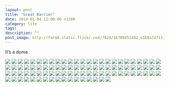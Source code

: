 ```yaml
---
layout: post
title: "Great Barrier"
date: 2014-01-04 12:00:00 +1200
category: life
tags: 
description: ""
post_image: http://farm8.static.flickr.com/7624/16789452492_e1b9a7e711_o.jpg
---
```

It’s a dome.

[![](http://farm4.static.flickr.com/3702/11741318453_aa765501c9_c.jpg)](http://farm4.static.flickr.com/3702/11741318453_aee2bcd0c9_o.jpg)
[![](http://farm4.static.flickr.com/3706/11741822106_ebe1d8daa0_c.jpg)](http://farm4.static.flickr.com/3706/11741822106_eda1bf3bc5_o.jpg)
[![](http://farm3.static.flickr.com/2835/11741824266_296b8db0fc_c.jpg)](http://farm3.static.flickr.com/2835/11741824266_6afa6c93d2_o.jpg)
[![](http://farm3.static.flickr.com/2870/11741471594_4a1c007bdb_c.jpg)](http://farm3.static.flickr.com/2870/11741471594_97fef8ab49_o.jpg)
[![](http://farm8.static.flickr.com/7399/11741473154_6186fbf1cc_c.jpg)](http://farm8.static.flickr.com/7399/11741473154_22e0f2302f_o.jpg)
[![](http://farm3.static.flickr.com/2851/11741828486_e001f52789_c.jpg)](http://farm3.static.flickr.com/2851/11741828486_c4deb1cd01_o.jpg)
[![](http://farm4.static.flickr.com/3742/11741073965_76e1ce2e98_c.jpg)](http://farm4.static.flickr.com/3742/11741073965_a413bc158e_o.jpg)
[![](http://farm6.static.flickr.com/5509/11741075905_9fb678da7b_c.jpg)](http://farm6.static.flickr.com/5509/11741075905_3f0f52e72d_o.jpg)
[![](http://farm8.static.flickr.com/7416/11741077615_c8fee1f440_c.jpg)](http://farm8.static.flickr.com/7416/11741077615_d474bdcfbc_o.jpg)
[![](http://farm6.static.flickr.com/5542/11741480414_73740a8de7_c.jpg)](http://farm6.static.flickr.com/5542/11741480414_d2cd0a2b3c_o.jpg)
[![](http://farm8.static.flickr.com/7421/11741836266_af90db0e1b_c.jpg)](http://farm8.static.flickr.com/7421/11741836266_ae200417c0_o.jpg)
[![](http://farm4.static.flickr.com/3799/11741483354_eb367f4502_c.jpg)](http://farm4.static.flickr.com/3799/11741483354_4643d41e06_o.jpg)
[![](http://farm4.static.flickr.com/3753/11741839026_1984f8d0a3_c.jpg)](http://farm4.static.flickr.com/3753/11741839026_bae28dd2c2_o.jpg)
[![](http://farm8.static.flickr.com/7372/11741338423_dc05b5c166_c.jpg)](http://farm8.static.flickr.com/7372/11741338423_7bf0877501_o.jpg)
[![](http://farm4.static.flickr.com/3701/11741310293_99f624616e_c.jpg)](http://farm4.static.flickr.com/3701/11741310293_a7d28febff_o.jpg)
[![](http://farm8.static.flickr.com/7321/11741058675_a499cec21a_c.jpg)](http://farm8.static.flickr.com/7321/11741058675_ba91f10770_o.jpg)
[![](http://farm4.static.flickr.com/3742/11741312583_ba3764df56_c.jpg)](http://farm4.static.flickr.com/3742/11741312583_e43016c12a_o.jpg)
[![](http://farm3.static.flickr.com/2813/11741313983_6174490250_c.jpg)](http://farm3.static.flickr.com/2813/11741313983_c075ba72d8_o.jpg)
[![](http://farm6.static.flickr.com/5520/11741817026_d2f15b381a_c.jpg)](http://farm6.static.flickr.com/5520/11741817026_91afe95ddc_o.jpg)
[![](http://farm8.static.flickr.com/7301/11741819006_29300e5261_c.jpg)](http://farm8.static.flickr.com/7301/11741819006_511ffc87a5_o.jpg)
[![](http://farm4.static.flickr.com/3724/11741842956_4c0fbc802b_c.jpg)](http://farm4.static.flickr.com/3724/11741842956_6dab019e0c_o.jpg)
[![](http://farm6.static.flickr.com/5540/11741341003_7a7356267c_c.jpg)](http://farm6.static.flickr.com/5540/11741341003_79b2753476_o.jpg)
[![](http://farm4.static.flickr.com/3805/11741088895_c6b34e5654_c.jpg)](http://farm4.static.flickr.com/3805/11741088895_4a8bd7d03c_o.jpg)
[![](http://farm8.static.flickr.com/7339/11741343783_9412213c11_c.jpg)](http://farm8.static.flickr.com/7339/11741343783_56f852e588_o.jpg)
[![](http://farm6.static.flickr.com/5507/11741492104_8632caca5e_c.jpg)](http://farm6.static.flickr.com/5507/11741492104_55d5dfb9d6_o.jpg)
[![](http://farm6.static.flickr.com/5545/11741492694_2965b2dce8_c.jpg)](http://farm6.static.flickr.com/5545/11741492694_47f22153d9_o.jpg)
[![](http://farm8.static.flickr.com/7429/11741346873_5ac01e75c9_c.jpg)](http://farm8.static.flickr.com/7429/11741346873_1c7b36977d_o.jpg)
[![](http://farm4.static.flickr.com/3769/11741094305_19ed1cd39a_c.jpg)](http://farm4.static.flickr.com/3769/11741094305_0317813fd5_o.jpg)
[![](http://farm8.static.flickr.com/7386/11741496374_dd1caa01df_c.jpg)](http://farm8.static.flickr.com/7386/11741496374_2ebcf00efa_o.jpg)
[![](http://farm4.static.flickr.com/3780/11741497134_4772c96349_c.jpg)](http://farm4.static.flickr.com/3780/11741497134_5df30bc789_o.jpg)
[![](http://farm3.static.flickr.com/2811/11741499314_eb199a0917_c.jpg)](http://farm3.static.flickr.com/2811/11741499314_2fb4211996_o.jpg)
[![](http://farm8.static.flickr.com/7378/11741352853_504d70edf4_c.jpg)](http://farm8.static.flickr.com/7378/11741352853_bc63345ef0_o.jpg)
[![](http://farm4.static.flickr.com/3795/11741101345_24f0aaf146_c.jpg)](http://farm4.static.flickr.com/3795/11741101345_7fa0b454c0_o.jpg)
[![](http://farm4.static.flickr.com/3763/11741503874_f7140b0405_c.jpg)](http://farm4.static.flickr.com/3763/11741503874_199af27a66_o.jpg)
[![](http://farm3.static.flickr.com/2859/11741358413_49ba81cfb7_c.jpg)](http://farm3.static.flickr.com/2859/11741358413_aa6984f29d_o.jpg)
[![](http://farm3.static.flickr.com/2815/11741510284_1084eec075_c.jpg)](http://farm3.static.flickr.com/2815/11741510284_01e0283cc7_o.jpg)
[![](http://farm3.static.flickr.com/2856/11741513564_36fac71979_c.jpg)](http://farm3.static.flickr.com/2856/11741513564_04bd05337d_o.jpg)
[![](http://farm3.static.flickr.com/2867/11741516704_04969abca5_c.jpg)](http://farm3.static.flickr.com/2867/11741516704_a6c6391fb2_o.jpg)
[![](http://farm4.static.flickr.com/3774/11741118575_2146ffd5f1_c.jpg)](http://farm4.static.flickr.com/3774/11741118575_0db62fe14c_o.jpg)
[![](http://farm4.static.flickr.com/3809/11741122335_6653fba0ef_c.jpg)](http://farm4.static.flickr.com/3809/11741122335_06bd21e671_o.jpg)
[![](http://farm6.static.flickr.com/5486/11741527284_8dea5dece7_c.jpg)](http://farm6.static.flickr.com/5486/11741527284_e91b3baa45_o.jpg)
[![](http://farm8.static.flickr.com/7380/11741882336_cbc35a19fb_c.jpg)](http://farm8.static.flickr.com/7380/11741882336_8bd84f3335_o.jpg)
[![](http://farm6.static.flickr.com/5488/11741883886_2dc29fb73e_c.jpg)](http://farm6.static.flickr.com/5488/11741883886_8ea55ecbf5_o.jpg)
[![](http://farm4.static.flickr.com/3819/11741381763_571721e6b1_c.jpg)](http://farm4.static.flickr.com/3819/11741381763_440cb27789_o.jpg)
[![](http://farm4.static.flickr.com/3673/11741887246_80d3a474af_c.jpg)](http://farm4.static.flickr.com/3673/11741887246_1c9806cc57_o.jpg)
[![](http://farm4.static.flickr.com/3781/11741535694_207e8af5b2_c.jpg)](http://farm4.static.flickr.com/3781/11741535694_e249dec787_o.jpg)
[![](http://farm8.static.flickr.com/7401/11741538864_d98a3f2e6d_c.jpg)](http://farm8.static.flickr.com/7401/11741538864_3ee8747c82_o.jpg)
[![](http://farm8.static.flickr.com/7452/11741541434_3eb0fba203_c.jpg)](http://farm8.static.flickr.com/7452/11741541434_0a2e22af11_o.jpg)
[![](http://farm8.static.flickr.com/7452/11741543344_41b32794e4_c.jpg)](http://farm8.static.flickr.com/7452/11741543344_35c69e2bd6_o.jpg)
[![](http://farm8.static.flickr.com/7449/11741143375_efccc03968_c.jpg)](http://farm8.static.flickr.com/7449/11741143375_91cb3b7ede_o.jpg)
[![](http://farm3.static.flickr.com/2892/11741545894_80226a966d_c.jpg)](http://farm3.static.flickr.com/2892/11741545894_c2cb112086_o.jpg)
[![](http://farm4.static.flickr.com/3688/11741547624_ca1e4ac840_c.jpg)](http://farm4.static.flickr.com/3688/11741547624_764df553bc_o.jpg)
[![](http://farm4.static.flickr.com/3718/11741147465_5ee8b9eb3d_c.jpg)](http://farm4.static.flickr.com/3718/11741147465_1fbf6ace82_o.jpg)
[![](http://farm6.static.flickr.com/5508/11741905336_fb0779782e_c.jpg)](http://farm6.static.flickr.com/5508/11741905336_49fc71b535_o.jpg)
[![](http://farm3.static.flickr.com/2886/11741402873_ca21706e4a_c.jpg)](http://farm3.static.flickr.com/2886/11741402873_abd212116d_o.jpg)
[![](http://farm4.static.flickr.com/3803/11741553574_901ae9f3e1_c.jpg)](http://farm4.static.flickr.com/3803/11741553574_255fbdd08c_o.jpg)
[![](http://farm6.static.flickr.com/5497/11741909206_7fdca8a5f8_c.jpg)](http://farm6.static.flickr.com/5497/11741909206_580bce5433_o.jpg)
[![](http://farm3.static.flickr.com/2860/11741407513_98b0832db7_c.jpg)](http://farm3.static.flickr.com/2860/11741407513_d0659c4929_o.jpg)
[![](http://farm6.static.flickr.com/5546/11741156315_8bf5d3d1c3_c.jpg)](http://farm6.static.flickr.com/5546/11741156315_e65d2bc5f7_o.jpg)
[![](http://farm8.static.flickr.com/7293/11741409813_89684d2327_c.jpg)](http://farm8.static.flickr.com/7293/11741409813_c6829b2a43_o.jpg)
[![](http://farm8.static.flickr.com/7448/11741411353_465a51f2b7_c.jpg)](http://farm8.static.flickr.com/7448/11741411353_4a2b98def1_o.jpg)
[![](http://farm8.static.flickr.com/7430/11741160975_df9b0b2641_c.jpg)](http://farm8.static.flickr.com/7430/11741160975_f81cb7757c_o.jpg)
[![](http://farm3.static.flickr.com/2832/11741916796_6d7a4c0d25_c.jpg)](http://farm3.static.flickr.com/2832/11741916796_b8c34ebc55_o.jpg)
[![](http://farm8.static.flickr.com/7368/11741919476_fd97e69004_c.jpg)](http://farm8.static.flickr.com/7368/11741919476_2bc0c24562_o.jpg)
[![](http://farm8.static.flickr.com/7386/11741165525_fa6632fb65_c.jpg)](http://farm8.static.flickr.com/7386/11741165525_d0ff4722b8_o.jpg)
[![](http://farm3.static.flickr.com/2853/11741169075_8e981631cd_c.jpg)](http://farm3.static.flickr.com/2853/11741169075_84ff04f34d_o.jpg)
[![](http://farm8.static.flickr.com/7409/11741572954_46cbce52dc_c.jpg)](http://farm8.static.flickr.com/7409/11741572954_fcfb7bc574_o.jpg)
[![](http://farm8.static.flickr.com/7425/11741426213_f2bf60c796_c.jpg)](http://farm8.static.flickr.com/7425/11741426213_e139d113f8_o.jpg)
[![](http://farm4.static.flickr.com/3833/11741931886_1fd45b8041_c.jpg)](http://farm4.static.flickr.com/3833/11741931886_617d722e85_o.jpg)
[![](http://farm3.static.flickr.com/2842/11741579084_3143d2da47_c.jpg)](http://farm3.static.flickr.com/2842/11741579084_38664e00df_o.jpg)
[![](http://farm4.static.flickr.com/3694/11741181545_55033ea071_c.jpg)](http://farm4.static.flickr.com/3694/11741181545_71060fec86_o.jpg)
[![](http://farm8.static.flickr.com/7434/11741582984_4d1bb3d730_c.jpg)](http://farm8.static.flickr.com/7434/11741582984_2c65a8a476_o.jpg)
[![](http://farm4.static.flickr.com/3797/11741435273_46eb8d7878_c.jpg)](http://farm4.static.flickr.com/3797/11741435273_609df918ef_o.jpg)
[![](http://farm4.static.flickr.com/3699/11741585284_a0942032a5_c.jpg)](http://farm4.static.flickr.com/3699/11741585284_7b02ca55e6_o.jpg)
[![](http://farm8.static.flickr.com/7320/11741185525_89e083889a_c.jpg)](http://farm8.static.flickr.com/7320/11741185525_04205229a3_o.jpg)
[![](http://farm6.static.flickr.com/5500/11741186995_98680ce5db_c.jpg)](http://farm6.static.flickr.com/5500/11741186995_b8569ec354_o.jpg)
[![](http://farm6.static.flickr.com/5522/11741587904_ee3c8b557a_c.jpg)](http://farm6.static.flickr.com/5522/11741587904_40192561e3_o.jpg)
[![](http://farm4.static.flickr.com/3770/11741188705_485e6627d7_c.jpg)](http://farm4.static.flickr.com/3770/11741188705_099e35c99d_o.jpg)
[![](http://farm6.static.flickr.com/5472/11741945076_c45038a70d_c.jpg)](http://farm6.static.flickr.com/5472/11741945076_57372b779a_o.jpg)
[![](http://farm6.static.flickr.com/5527/11741947406_7cfb8a9c92_c.jpg)](http://farm6.static.flickr.com/5527/11741947406_723b25fac9_o.jpg)
[![](http://farm4.static.flickr.com/3719/11741594714_35c1a22e5b_c.jpg)](http://farm4.static.flickr.com/3719/11741594714_682b25c8c4_o.jpg)
[![](http://farm8.static.flickr.com/7459/11741597234_0e122ff68d_c.jpg)](http://farm8.static.flickr.com/7459/11741597234_e4cd0d9357_o.jpg)
[![](http://farm3.static.flickr.com/2827/11741953756_4e3c019ffd_c.jpg)](http://farm3.static.flickr.com/2827/11741953756_007547a652_o.jpg)
[![](http://farm6.static.flickr.com/5513/11741200045_ce674b323c_c.jpg)](http://farm6.static.flickr.com/5513/11741200045_2f11a3efbc_o.jpg)
[![](http://farm3.static.flickr.com/2881/11741451803_e36cfd770b_c.jpg)](http://farm3.static.flickr.com/2881/11741451803_3016c706cb_o.jpg)
[![](http://farm3.static.flickr.com/2814/11741603924_fbbcd99bc6_c.jpg)](http://farm3.static.flickr.com/2814/11741603924_3e922855bc_o.jpg)
[![](http://farm8.static.flickr.com/7409/11741606374_7aae9f5620_c.jpg)](http://farm8.static.flickr.com/7409/11741606374_77efc76625_o.jpg)
[![](http://farm8.static.flickr.com/7444/11741961496_c8a2c659e5_c.jpg)](http://farm8.static.flickr.com/7444/11741961496_923270d905_o.jpg)
[![](http://farm3.static.flickr.com/2810/11741609604_ca575b705e_c.jpg)](http://farm3.static.flickr.com/2810/11741609604_ccf2475a6d_o.jpg)
[![](http://farm6.static.flickr.com/5511/11741460683_4d042be9b9_c.jpg)](http://farm6.static.flickr.com/5511/11741460683_ec5e927f99_o.jpg)
[![](http://farm6.static.flickr.com/5531/11741967516_6a20dbf0fc_c.jpg)](http://farm6.static.flickr.com/5531/11741967516_a668b39c1d_o.jpg)
[![](http://farm8.static.flickr.com/7371/11741464213_6433cdbf07_c.jpg)](http://farm8.static.flickr.com/7371/11741464213_266e35039a_o.jpg)

